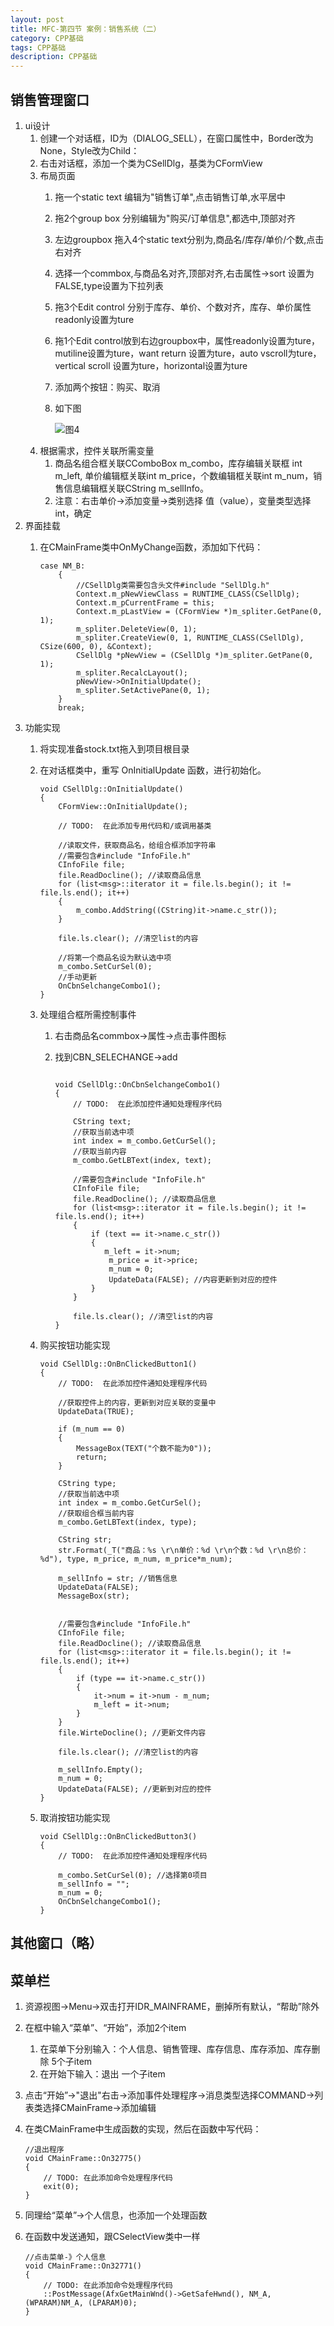 ```yaml
---
layout: post
title: MFC-第四节 案例：销售系统（二）
category: CPP基础
tags: CPP基础
description: CPP基础
---
```



## 销售管理窗口 
1. ui设计
    1. 创建一个对话框，ID为（DIALOG_SELL），在窗口属性中，Border改为None，Style改为Child：
    2. 右击对话框，添加一个类为CSellDlg，基类为CFormView
    3. 布局页面
        1. 拖一个static text 编辑为"销售订单",点击销售订单,水平居中
        2. 拖2个group box 分别编辑为"购买/订单信息",都选中,顶部对齐
        3. 左边groupbox 拖入4个static text分别为,商品名/库存/单价/个数,点击右对齐
        4. 选择一个commbox,与商品名对齐,顶部对齐,右击属性->sort 设置为FALSE,type设置为下拉列表
        5. 拖3个Edit control 分别于库存、单价、个数对齐，库存、单价属性readonly设置为ture
        6. 拖1个Edit control放到右边groupbox中，属性readonly设置为ture，mutiline设置为ture，want return 设置为ture，auto vscroll为ture，vertical scroll 设置为ture，horizontal设置为ture
        7. 添加两个按钮：购买、取消
        8. 如下图
            
            ![图4](https://gitee.com/zhonghua123/blogimgs/raw/master/img/cpp77.png/)
    4. 根据需求，控件关联所需变量
        1. 商品名组合框关联CComboBox m_combo，库存编辑关联框 int m_left, 单价编辑框关联int m_price，个数编辑框关联int m_num，销售信息编辑框关联CString m_sellInfo。
        2. 注意：右击单价->添加变量->类别选择 值（value），变量类型选择 int，确定
2. 界面挂载
    1. 在CMainFrame类中OnMyChange函数，添加如下代码：
        
        ```
        case NM_B:
        	{
        		//CSellDlg类需要包含头文件#include "SellDlg.h"
        		Context.m_pNewViewClass = RUNTIME_CLASS(CSellDlg);
        		Context.m_pCurrentFrame = this;
        		Context.m_pLastView = (CFormView *)m_spliter.GetPane(0, 1);
        		m_spliter.DeleteView(0, 1);
        		m_spliter.CreateView(0, 1, RUNTIME_CLASS(CSellDlg), CSize(600, 0), &Context);
        		CSellDlg *pNewView = (CSellDlg *)m_spliter.GetPane(0, 1);
        		m_spliter.RecalcLayout();
        		pNewView->OnInitialUpdate();
        		m_spliter.SetActivePane(0, 1);
        	}
        	break;
        ```
3. 功能实现
    1. 将实现准备stock.txt拖入到项目根目录
    2. 在对话框类中，重写 OnInitialUpdate 函数，进行初始化。
        
        ```
        void CSellDlg::OnInitialUpdate()
        {
        	CFormView::OnInitialUpdate();
        
        	// TODO:  在此添加专用代码和/或调用基类
        
        	//读取文件，获取商品名，给组合框添加字符串
        	//需要包含#include "InfoFile.h"
        	CInfoFile file;
        	file.ReadDocline(); //读取商品信息
        	for (list<msg>::iterator it = file.ls.begin(); it != file.ls.end(); it++)
        	{
        		m_combo.AddString((CString)it->name.c_str());
        	}
        
        	file.ls.clear(); //清空list的内容
        
        	//将第一个商品名设为默认选中项
        	m_combo.SetCurSel(0);
        	//手动更新
        	OnCbnSelchangeCombo1();
        }
        ```
    2. 处理组合框所需控制事件
        1. 右击商品名commbox->属性->点击事件图标
        2. 找到CBN_SELECHANGE->add
            
            ```
            
            void CSellDlg::OnCbnSelchangeCombo1()
            {
            	// TODO:  在此添加控件通知处理程序代码
            
            	CString text;
            	//获取当前选中项
            	int index = m_combo.GetCurSel();
            	//获取当前内容
            	m_combo.GetLBText(index, text);
            
            	//需要包含#include "InfoFile.h"
            	CInfoFile file;
            	file.ReadDocline(); //读取商品信息
            	for (list<msg>::iterator it = file.ls.begin(); it != file.ls.end(); it++)
            	{
            		if (text == it->name.c_str())
            		{
            		   m_left = it->num;
            			m_price = it->price;
            			m_num = 0;
            			UpdateData(FALSE); //内容更新到对应的控件
            		}
            	}
            
            	file.ls.clear(); //清空list的内容
            }
            ```
    3. 购买按钮功能实现
        
        ```
        void CSellDlg::OnBnClickedButton1()
        {
        	// TODO:  在此添加控件通知处理程序代码
        	
        	//获取控件上的内容，更新到对应关联的变量中
        	UpdateData(TRUE);
        
        	if (m_num == 0)
        	{
        		MessageBox(TEXT("个数不能为0"));
        		return;
        	}
        
        	CString type;
        	//获取当前选中项
        	int index = m_combo.GetCurSel();
        	//获取组合框当前内容
        	m_combo.GetLBText(index, type);
        
        	CString str;
        	str.Format(_T("商品：%s \r\n单价：%d \r\n个数：%d \r\n总价：%d"), type, m_price, m_num, m_price*m_num);
        
        	m_sellInfo = str; //销售信息
        	UpdateData(FALSE);
        	MessageBox(str);
        
        
        	//需要包含#include "InfoFile.h"
        	CInfoFile file;
        	file.ReadDocline(); //读取商品信息
        	for (list<msg>::iterator it = file.ls.begin(); it != file.ls.end(); it++)
        	{
        		if (type == it->name.c_str())
        		{
        			it->num = it->num - m_num;
        			m_left = it->num;
        		}
        	}
        	file.WirteDocline(); //更新文件内容
        
        	file.ls.clear(); //清空list的内容
        
        	m_sellInfo.Empty();
        	m_num = 0;
        	UpdateData(FALSE); //更新到对应的控件
        }
        ```
    4. 取消按钮功能实现
        
        ```
        void CSellDlg::OnBnClickedButton3()
        {
        	// TODO:  在此添加控件通知处理程序代码
        
        	m_combo.SetCurSel(0); //选择第0项目
        	m_sellInfo = "";
        	m_num = 0;
        	OnCbnSelchangeCombo1();
        }
        ```
        
## 其他窗口（略）

## 菜单栏
1. 资源视图->Menu->双击打开IDR_MAINFRAME，删掉所有默认，“帮助”除外
2. 在框中输入“菜单”、“开始”，添加2个item
    1. 在菜单下分别输入：个人信息、销售管理、库存信息、库存添加、库存删除 5个子item
    2. 在开始下输入：退出 一个子item
3. 点击“开始”->"退出"右击->添加事件处理程序->消息类型选择COMMAND->列表类选择CMainFrame->添加编辑
4. 在类CMainFrame中生成函数的实现，然后在函数中写代码：
    
    ```
    //退出程序
    void CMainFrame::On32775()
    {
    	// TODO: 在此添加命令处理程序代码
    	exit(0);
    }
    ```
5. 同理给“菜单”->个人信息，也添加一个处理函数
6. 在函数中发送通知，跟CSelectView类中一样
    
    ```
    //点击菜单-》个人信息
    void CMainFrame::On32771()
    {
    	// TODO: 在此添加命令处理程序代码
    	::PostMessage(AfxGetMainWnd()->GetSafeHwnd(), NM_A, (WPARAM)NM_A, (LPARAM)0);
    }
    ```
    



